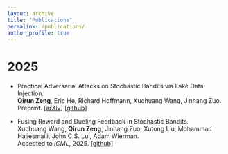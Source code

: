 ```yaml
---
layout: archive
title: "Publications"
permalink: /publications/
author_profile: true
---
```


2025
===

- Practical Adversarial Attacks on Stochastic Bandits via Fake Data Injection.  
**Qirun Zeng**, Eric He, Richard Hoffmann, Xuchuang Wang, Jinhang Zuo.  
Preprint. [[arXiv]](https://arxiv.org/abs/2505.21938) [[github]](https://github.com/richardhoff88/online_learning_torank)

- Fusing Reward and Dueling Feedback in Stochastic Bandits.  
Xuchuang Wang, **Qirun Zeng**, Jinhang Zuo, Xutong Liu, Mohammad Hajiesmaili, John C.S. Lui, Adam Wierman.  
Accepted to *ICML*, 2025. [[github]](https://github.com/qirunzeng/Fusing-Reward-and-Dueling)